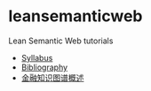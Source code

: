 leansemanticweb
===============

Lean Semantic Web tutorials

- [Syllabus](/Syllabus.md/)
- [Bibliography](/Bibliography.md/)
- [金融知识图谱概述](https://github.com/Learnone/leansemanticweb/blob/master/%E9%87%91%E8%9E%8D%E7%9F%A5%E8%AF%86%E5%9B%BE%E8%B0%B1%E6%A6%82%E8%BF%B0.md)
